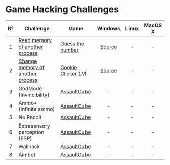 # Game Hacking Challenges

| № | Challenge                        | Game             | Windows | Linux | MacOS X |
|:-:|----------------------------------|------------------|:-------:|:-----:|:-------:|
| 1 | [Read memory of another process](challenges/read-process-memory.md) | [Guess the number](games/guess-the-number) | [Source](hacks/read-memory) | - | - |
| 2 | [Change memory of another process](challenges/write-process-memory.md) | [Cookie Clicker 1M](games/cookie-clicker-1m) | [Source](hacks/write-memory) | - | - |
| 3 | GodMode (Invincibility) | [AssaultCube](https://assault.cubers.net/) | - | - | - |
| 4 | Ammo+ (Infinite ammo) | [AssaultCube](https://assault.cubers.net/) | - | - | - |
| 5 | No Recoil | [AssaultCube](https://assault.cubers.net/) | - | - | - |
| 6 | Extrasensory perception (ESP) | [AssaultCube](https://assault.cubers.net/) | - | - | - |
| 7 | Wallhack | [AssaultCube](https://assault.cubers.net/) | - | - | - |
| 8 | Aimbot | [AssaultCube](https://assault.cubers.net/) | - | - | - |
